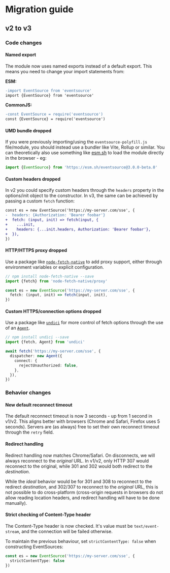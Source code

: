 # Migration guide

## v2 to v3

### Code changes

#### Named export

The module now uses named exports instead of a default export. This means you need to change your import statements from:

**ESM:**

```diff
-import EventSource from 'eventsource'
import {EventSource} from 'eventsource'
```

**CommonJS:**

```diff
-const EventSource = require('eventsource')
const {EventSource} = require('eventsource')
```

#### UMD bundle dropped

If you were previously importing/using the `eventsource-polyfill.js` file/module, you should instead use a bundler like Vite, Rollup or similar. You can theoretically also use something like [esm.sh](https://esm.sh/) to load the module directly in the browser - eg:

```ts
import {EventSource} from 'https://esm.sh/eventsource@3.0.0-beta.0'
```

#### Custom headers dropped

In v2 you could specify custom headers through the `headers` property in the options/init object to the constructor. In v3, the same can be achieved by passing a custom `fetch` function:

```diff
const es = new EventSource('https://my-server.com/sse', {
-  headers: {Authorization: 'Bearer foobar'}
+  fetch: (input, init) => fetch(input, {
+    ...init,
+    headers: {...init.headers, Authorization: 'Bearer foobar'},
+  }),
})
```

#### HTTP/HTTPS proxy dropped

Use a package like [`node-fetch-native`](https://github.com/unjs/node-fetch-native) to add proxy support, either through environment variables or explicit configuration.

```ts
// npm install node-fetch-native --save
import {fetch} from 'node-fetch-native/proxy'

const es = new EventSource('https://my-server.com/sse', {
  fetch: (input, init) => fetch(input, init),
})
```

#### Custom HTTPS/connection options dropped

Use a package like [`undici`](https://github.com/nodejs/undici) for more control of fetch options through the use of an [`Agent`](https://undici.nodejs.org/#/docs/api/Agent.md).

```ts
// npm install undici --save
import {fetch, Agent} from 'undici'

await fetch('https://my-server.com/sse', {
  dispatcher: new Agent({
    connect: {
      rejectUnauthorized: false,
    },
  }),
})
```

### Behavior changes

#### New default reconnect timeout

The default reconnect timeout is now 3 seconds - up from 1 second in v1/v2. This aligns better with browsers (Chrome and Safari, Firefox uses 5 seconds). Servers are (as always) free to set their own reconnect timeout through the `retry` field.

#### Redirect handling

Redirect handling now matches Chrome/Safari. On disconnects, we will always reconnect to the _original_ URL. In v1/v2, only HTTP 307 would reconnect to the original, while 301 and 302 would both redirect to the _destination_.

While the _ideal_ behavior would be for 301 and 308 to reconnect to the redirect _destination_, and 302/307 to reconnect to the _original_ URL, this is not possible to do cross-platform (cross-origin requests in browsers do not allow reading location headers, and redirect handling will have to be done manually).

#### Strict checking of Content-Type header

The Content-Type header is now checked. It's value must be `text/event-stream`, and the connection will be failed otherwise.

To maintain the previous behaviour, set `strictContentType: false` when constructing EventSources:

```ts
const es = new EventSource('https://my-server.com/sse', {
  strictContentType: false
})
```